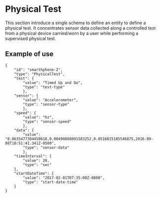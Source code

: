 # Physical Test

This section introduce a single schema to define an entity to define a physical test. It concentrates sensor data collected along a controlled test from a physical device carried/worn by a user while performing a supervised physical test.

## Example of use
```
{
    "id": "smarthphone-2",
    "type": "PhysicalTest",
    "test": {
        "value": "Timed Up and Go",
        "type": "test-type"
        },
    "sensor": {
        "value": "Accelerometer",
        "type": "sensor-type"
        },
    "speed": {
        "value": "hz",
        "type": "sensor-speed"
        },
    "data": {
        "value": "0.0635477304458618,0.00490868091583252,0.0516815185546875,2016-09-08T10:51:41.341Z-0500",
        "type": "sensor-data"
        },
    "timeInterval": {
        "value": 20,
        "type": "sec"
    },
    "startDateTime": {
        "value": "2017-02-01T07:35:00Z-0800",
        "type": "start-date-time"
    }
}
```

